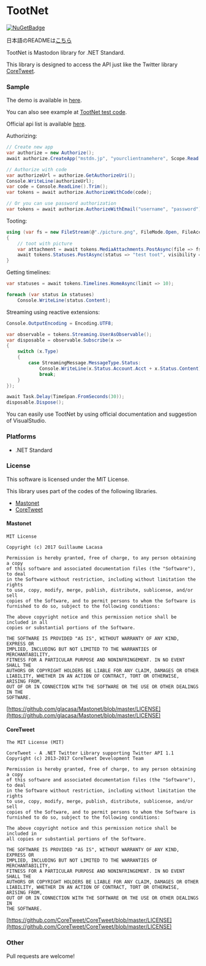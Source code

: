 ﻿# TootNet

 [![NuGetBadge](https://img.shields.io/nuget/v/TootNet.svg)](https://www.nuget.org/packages/TootNet)

日本語のREADMEは[こちら](https://github.com/cucmberium/TootNet/tree/master/README.ja.md)

TootNet is Mastodon library for .NET Standard.

This library is designed to access the API just like the Twitter library [CoreTweet](https://github.com/CoreTweet/CoreTweet).

### Sample

The demo is available in [here](https://github.com/cucmberium/TootNet/tree/master/TootNet.Demo).

You can also see example at [TootNet test code](https://github.com/cucmberium/TootNet/tree/master/TootNet.Tests).

Official api list is available [here](https://docs.joinmastodon.org/api/).

Authorizing:
```cs
// Create new app
var authorize = new Authorize();
await authorize.CreateApp("mstdn.jp", "yourclientnamehere", Scope.Read | Scope.Write | Scope.Follow);

// Authorize with code
var authorizeUrl = authorize.GetAuthorizeUri();
Console.WriteLine(authorizeUrl);
var code = Console.ReadLine().Trim();
var tokens = await authorize.AuthorizeWithCode(code);

// Or you can use password authorization
var tokens = await authorize.AuthorizeWithEmail("username", "password");
```

Tooting:
```cs
using (var fs = new FileStream(@"./picture.png", FileMode.Open, FileAccess.Read))
{
    // toot with picture
    var attachment = await tokens.MediaAttachments.PostAsync(file => fs);
    await tokens.Statuses.PostAsync(status => "test toot", visibility => "private", media_ids => new List<long>() { attachment.Id });
}
```

Getting timelines:
```cs
var statuses = await tokens.Timelines.HomeAsync(limit => 10);

foreach (var status in statuses)
    Console.WriteLine(status.Content);
```


Streaming using reactive extensions:
```cs
Console.OutputEncoding = Encoding.UTF8;

var observable = tokens.Streaming.UserAsObservable();
var disposable = observable.Subscribe(x =>
{
    switch (x.Type)
    {
        case StreamingMessage.MessageType.Status:
            Console.WriteLine(x.Status.Account.Acct + x.Status.Content);
            break;
    }
});

await Task.Delay(TimeSpan.FromSeconds(30));
disposable.Dispose();
```

You can easily use TootNet by using official documentation and suggestion of VisualStudio.

### Platforms

* .NET Standard

### License

This software is licensed under the MIT License.

This library uses part of the codes of the following libraries.
* [Mastonet](https://github.com/glacasa/Mastonet)
* [CoreTweet](https://github.com/CoreTweet/CoreTweet)

#### Mastonet

```
MIT License

Copyright (c) 2017 Guillaume Lacasa

Permission is hereby granted, free of charge, to any person obtaining a copy
of this software and associated documentation files (the "Software"), to deal
in the Software without restriction, including without limitation the rights
to use, copy, modify, merge, publish, distribute, sublicense, and/or sell
copies of the Software, and to permit persons to whom the Software is
furnished to do so, subject to the following conditions:

The above copyright notice and this permission notice shall be included in all
copies or substantial portions of the Software.

THE SOFTWARE IS PROVIDED "AS IS", WITHOUT WARRANTY OF ANY KIND, EXPRESS OR
IMPLIED, INCLUDING BUT NOT LIMITED TO THE WARRANTIES OF MERCHANTABILITY,
FITNESS FOR A PARTICULAR PURPOSE AND NONINFRINGEMENT. IN NO EVENT SHALL THE
AUTHORS OR COPYRIGHT HOLDERS BE LIABLE FOR ANY CLAIM, DAMAGES OR OTHER
LIABILITY, WHETHER IN AN ACTION OF CONTRACT, TORT OR OTHERWISE, ARISING FROM,
OUT OF OR IN CONNECTION WITH THE SOFTWARE OR THE USE OR OTHER DEALINGS IN THE
SOFTWARE.
```

[https://github.com/glacasa/Mastonet/blob/master/LICENSE](https://github.com/glacasa/Mastonet/blob/master/LICENSE)

#### CoreTweet

```
The MIT License (MIT)

CoreTweet - A .NET Twitter Library supporting Twitter API 1.1
Copyright (c) 2013-2017 CoreTweet Development Team

Permission is hereby granted, free of charge, to any person obtaining a copy
of this software and associated documentation files (the "Software"), to deal
in the Software without restriction, including without limitation the rights
to use, copy, modify, merge, publish, distribute, sublicense, and/or sell
copies of the Software, and to permit persons to whom the Software is
furnished to do so, subject to the following conditions:

The above copyright notice and this permission notice shall be included in
all copies or substantial portions of the Software.

THE SOFTWARE IS PROVIDED "AS IS", WITHOUT WARRANTY OF ANY KIND, EXPRESS OR
IMPLIED, INCLUDING BUT NOT LIMITED TO THE WARRANTIES OF MERCHANTABILITY,
FITNESS FOR A PARTICULAR PURPOSE AND NONINFRINGEMENT. IN NO EVENT SHALL THE
AUTHORS OR COPYRIGHT HOLDERS BE LIABLE FOR ANY CLAIM, DAMAGES OR OTHER
LIABILITY, WHETHER IN AN ACTION OF CONTRACT, TORT OR OTHERWISE, ARISING FROM,
OUT OF OR IN CONNECTION WITH THE SOFTWARE OR THE USE OR OTHER DEALINGS IN
THE SOFTWARE.
```

[https://github.com/CoreTweet/CoreTweet/blob/master/LICENSE](https://github.com/CoreTweet/CoreTweet/blob/master/LICENSE)

### Other

Pull requests are welcome!
